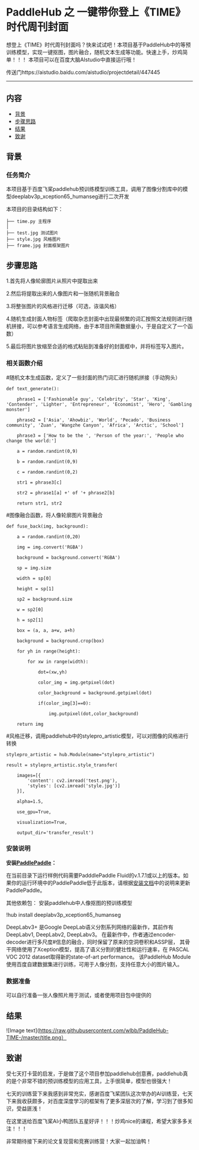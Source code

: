 # PaddleHub 之 一键带你登上《TIME》时代周刊封面

想登上《TIME》时代周刊封面吗？快来试试吧！本项目基于PaddleHub中的等预训练模型，实现一键抠图，图片融合，随机文本生成等功能。快速上手，炒鸡简单！！！
本项目可以在百度大脑AIstudio中直接运行哦！

传送门https://aistudio.baidu.com/aistudio/projectdetail/447445

---
## 内容

- [背景](#背景)
- [步骤思路](#步骤思路)
- [结果](#结果)
- [致谢](#致谢)

## 背景

### 任务简介

本项目基于百度飞桨paddlehub预训练模型训练工具，调用了图像分割库中的模型deeplabv3p_xception65_humanseg进行二次开发

本项目的目录结构如下：
```
├── time.py 主程序
│ 
├── test.jpg 测试图片
├── style.jpg 风格图片
├── frame.jpg 封面框架图片

```



## 步骤思路

1.首先将人像轮廓图片从照片中提取出来

2.然后将提取出来的人像图片和一张随机背景融合

3.将整张图片的风格进行迁移（可选，诙谐风格）

4.随机生成封面人物标签（爬取杂志封面中出现最频繁的词汇按照文法规则进行随机拼接，可以参考语言生成网络，由于本项目所需数据量小，于是自定义了一个函数）

5.最后将图片放缩至合适的格式粘贴到准备好的封面框中，并将标签写入图片。

### 相关函数介绍

#随机文本生成函数，定义了一些封面的热门词汇进行随机拼接（手动狗头）


    def text_generate():

        phrase1 = ['Fashionable guy', 'Celebrity', 'Star', 'King', 'Contender', 'Lighter', 'Entrepreneur', 'Economist', 'Hero', 'Gambling monster']

        phrase2 = ['Asia', 'Ahowbiz', 'World', 'Pecado', 'Business community', 'Zuan', 'Wangzhe Canyon', 'Africa', 'Arctic', 'School']

        phrase3 = ['How to be the ', 'Person of the year:', 'People who change the world:']

        a = random.randint(0,9)

        b = random.randint(0,9)

        c = random.randint(0,2)

        str1 = phrase3[c] 

        str2 = phrase1[a] +' of '+ phrase2[b]

        return str1, str2

#图像融合函数，将人像轮廓图片背景融合

    def fuse_back(img, background):

        a = random.randint(0,20)
            
        img = img.convert('RGBA')

        background = background.convert('RGBA')

        sp = img.size

        width = sp[0]

        height = sp[1]

        sp2 = background.size
        
        w = sp2[0]

        h = sp2[1]

        box = (a, a, a+w, a+h)

        background = background.crop(box)

        for yh in range(height):

            for xw in range(width):

                dot=(xw,yh)

                color_img = img.getpixel(dot)

                color_background = background.getpixel(dot)

                if(color_img[3]==0):

                    img.putpixel(dot,color_background)

        return img
    
#风格迁移，调用paddlehub中的stylepro_artistic模型，可以对图像的风格进行转换

    stylepro_artistic = hub.Module(name="stylepro_artistic")

    result = stylepro_artistic.style_transfer(
    
        images=[{
            'content': cv2.imread('test.png'),
            'styles': [cv2.imread('style.jpg')]
        }], 

        alpha=1.5,

        use_gpu=True,

        visualization=True,

        output_dir='transfer_result')
    
### 安装说明
**安装[PaddlePaddle](https://github.com/PaddlePaddle/Paddle)：**

在当前目录下运行样例代码需要PadddlePaddle Fluid的v.1.7.1或以上的版本。如果你的运行环境中的PaddlePaddle低于此版本，请根据[安装文档](https://www.paddlepaddle.org.cn/documentation/docs/zh/1.5/beginners_guide/install/index_cn.html)中的说明来更新PaddlePaddle。

其他依赖包：
安装paddlehub中人像抠图的预训练模型

!hub install deeplabv3p_xception65_humanseg

DeepLabv3+ 是Google DeepLab语义分割系列网络的最新作，其前作有 DeepLabv1, DeepLabv2, DeepLabv3。
在最新作中，作者通过encoder-decoder进行多尺度#信息的融合，同时保留了原来的空洞卷积和ASSP层， 
其骨干网络使用了Xception模型，提高了语义分割的健壮性和运行速率，在 PASCAL VOC 2012 dataset取得新的state-of-art performance。
该PaddleHub Module使用百度自建数据集进行训练，可用于人像分割，支持任意大小的图片输入。


### 数据准备
可以自行准备一张人像照片用于测试，或者使用项目包中提供的

## 结果

![Image text](https://raw.githubusercontent.com/wlbb/PaddleHub-TIME-/master/title.png）

## 致谢

受七天打卡营的启发，于是做了这个项目参加paddlehub创意赛，paddlehub真的是个非常不错的预训练模型的应用工具，上手很简单，模型也很强大！

七天的训练营下来我感到非常充实，感谢百度飞桨团队这次举办的AI训练营，七天下来我收获颇多，对百度深度学习的框架有了更多深层次的了解，学习到了很多知识，受益匪浅！

在这里送给百度飞桨AI小鸭团队五星好评！！！炒鸡nice的课程，希望大家多多关注！！！

非常期待接下来的论文复现营和竞赛训练营！大家一起加油鸭！

